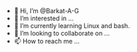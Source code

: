 - 👋 Hi, I’m @Barkat-A-G
- 👀 I’m interested in ...
- 🌱 I’m currently learning Linux and bash. 
- 💞️ I’m looking to collaborate on ...
- 📫 How to reach me ...

<!---
Barkat-A-G/Barkat-A-G is a ✨ special ✨ repository because its `README.md` (this file) appears on your GitHub profile.
You can click the Preview link to take a look at your changes.
--->
